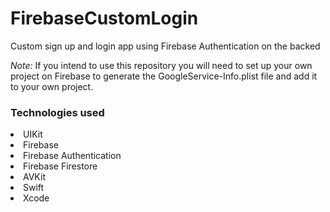 # FirebaseCustomLogin

Custom sign up and login app using Firebase Authentication on the backed

*Note:* If you intend to use this repository you will need to set up your own project on Firebase to generate the GoogleService-Info.plist file and add it to your own project.

### Technologies used
<li>UIKit</li>
<li>Firebase</li>
<li>Firebase Authentication</li>
<li>Firebase Firestore</li>
<li>AVKit</li>
<li>Swift</li>
<li>Xcode</li>
